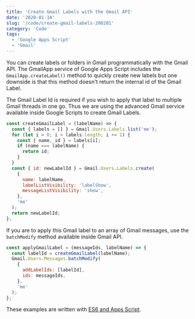 ```yaml
---
title: 'Create Gmail Labels with the Gmail API'
date: '2020-01-14'
slug: '/code/create-gmail-labels-200201'
category: 'Code'
tags:
  - 'Google Apps Script'
  - 'Gmail'
---
```


You can create labels or folders in Gmail programmatically with the Gmail API. The GmailApp service of Google Apps Script includes the `GmailApp.createLabel()` method to quickly create new labels but one downside is that this method doesn't return the internal id of the Gmail Label.

The Gmail Label Id is required if you wish to apply that label to multiple Gmail threads in one go. Thus we are using the advanced Gmail service available inside Google Scripts to create Gmail Labels.

```javascript
const createGmailLabel = (labelName) => {
  const { labels = [] } = Gmail.Users.Labels.list('me');
  for (let i = 0; i < labels.length; i += 1) {
    const { name, id } = labels[i];
    if (name === labelName) {
      return id;
    }
  }
  const { id: newLabelId } = Gmail.Users.Labels.create(
    {
      name: labelName,
      labelListVisibility: 'labelShow',
      messageListVisibility: 'show',
    },
    'me'
  );
  return newLabelId;
};
```

If you are to apply this Gmail label to an array of Gmail messages, use the `batchModify` method available inside Gmail API.

```javascript
const applyGmailLabel = (messageIds, labelName) => {
  const labelId = createGmailLabel(labelName);
  Gmail.Users.Messages.batchModify(
    {
      addLabelIds: [labelId],
      ids: messageIds,
    },
    'me'
  );
};
```

These examples are written with [ES6 and Apps Script](/internet/google-apps-script-developers/32305/).
